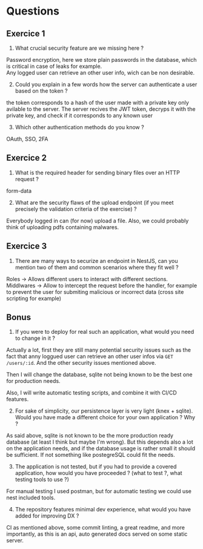 # Questions
## Exercice 1
1.  What crucial security feature are we missing here ?  

Password encryption, here we store plain passwords in the database, which is critical in case of leaks for example.  
Any logged user can retrieve an other user info, wich can be non desirable.  

2. Could you explain in a few words how the server can authenticate a user based on the token ?  

the token corresponds to a hash of the user made with a private key only avilable to the server. The server recives the JWT token,
decryps it with the private key, and check if it corresponds to any known user

3. Which other authentication methods do you know ?  

OAuth,
SSO,
2FA

## Exercice 2
1. What is the required header for sending binary files over an HTTP request ? 

form-data  

2. What are the security flaws of the upload endpoint (if you meet precisely the validation criteria of the exercise) ?  

Everybody logged in can (for now) upload a file.
Also, we could probably think of uploading pdfs containing malwares.

## Exercice 3 
1. There are many ways to securize an endpoint in NestJS, can you mention two of them and common scenarios where they fit well ?  

Roles -> Allows different users to interact with different sections.
Middlwares -> Allow to intercept the request before the handler, for example to prevent the user for submiting malicious or incorrect
data (cross site scripting for example)

## Bonus 
1. If you were to deploy for real such an application, what would you need to change in it ?  

Actually a lot, first they are still many potential security issues such as the fact that anny loggued user can retrieve an other user infos via `GET /users/:id`. And the other security issues mentioned above.

Then I will change the database, sqlite not being known to be the best one for production needs.

Also, I will write automatic testing scripts, and combine it with CI/CD features.


2. For sake of simplicity, our persistence layer is very light (knex + sqlite). Would you have made a different choice for your own application ? Why ?  

As said above, sqlite is not known to be the more production ready database (at least I think but maybe I'm wrong). But this depends also a lot on the application needs, and if the database usage is rather small it should be sufficient. If not something like postegreSQL could fit the needs.  

3. The application is not tested, but if you had to provide a covered application, how would you have proceeded ? (what to test ?, what testing tools to use ?)  

For manual testing I used postman, but for automatic testing we could use nest included tools. 

4. The repository features minimal dev experience, what would you have added for improving DX ? 

CI as mentioned above, some commit linting, a great readme, and more importantly, as this is an api, auto generated docs served on some static server.